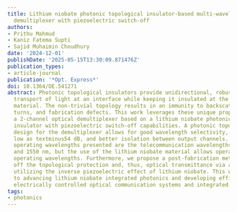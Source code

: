 ```yaml
---
title: Lithium niobate photonic topological insulator-based multi-wavelength optical
  demultiplexer with piezoelectric switch-off
authors:
- Prithu Mahmud
- Kaniz Fatema Supti
- Sajid Muhaimin Choudhury
date: '2024-12-01'
publishDate: '2025-05-15T13:30:09.871476Z'
publication_types:
- article-journal
publication: '*Opt. Express*'
doi: 10.1364/OE.541271
abstract: Photonic topological insulators provide unidirectional, robust, wavelength-selective
  transport of light at an interface while keeping it insulated at the bulk of the
  material. The non-trivial topology results in an immunity to backscattering, sharp
  turns, and fabrication defects. This work leverages these unique properties to design
  a 2-channel optical demultiplexer based on a lithium niobate photonic topological
  insulator with piezoelectric switch-off capabilities. A photonic topological insulator
  design for the demultiplexer allows for good wavelength selectivity, crosstalk as
  low as textminus54 dB, and better isolation between output channels. The primary
  operating wavelengths presented are the telecommunication wavelengths of 1310 nm
  and 1550 nm, but the use of the lithium niobate material allows operation at multiple
  operating wavelengths. Furthermore, we propose a post-fabrication method to switch
  off the topological protection and, thus, optical transmittance via an applied voltage
  utilizing the inverse piezoelectric effect of lithium niobate. This work will contribute
  to advancing lithium niobate integrated photonics and developing efficient, multi-wavelength,
  electrically controlled optical communication systems and integrated photonic circuits.
tags:
- photonics
---
```

